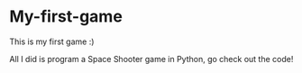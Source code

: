# My-first-game
This is my first game :) 

All I did is program a Space Shooter game in Python, go check out the code!
